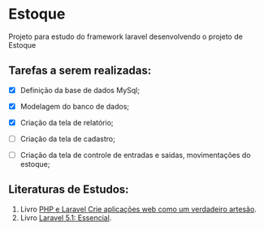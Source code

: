 # Estoque
Projeto para estudo do framework laravel desenvolvendo o projeto de Estoque


## Tarefas a serem realizadas:
- [x] Definição da base de dados MySql;

- [x] Modelagem do banco de dados;

- [x] Criação da tela de relatório;

- [ ] Criação da tela de cadastro;

- [ ] Criação da tela de controle de entradas e saidas, movimentações do estoque;


## Literaturas de Estudos:
1. Livro [PHP e Laravel Crie aplicações web como um verdadeiro artesão](https://www.casadocodigo.com.br/products/livro-laravel-php).
2. Livro [Laravel 5.1: Essencial](https://leanpub.com/laravel5essencial).
